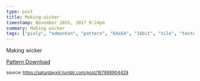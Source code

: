 ```yaml
---
type: post
title: Making-wicker
timestamp: November 28th, 2017 9:24pm
summary: Making wicker
tags: ["pixly", "edmonton", "pattern", "64x64", "16bit", "tile", "texture", "art"]
---
```

<a href="https://www.instagram.com/p/BcEMnH2nrMF/ "></a>
                                                                                          <div class="caption"><p>Making wicker</p>
<p><a href="https://photos.app.goo.gl/2JFeziVRJUFJUxP52" target="_blank">Pattern Download</a></p> </div>
                                    
                
                
                
                
                                
<small>source: https://saturdayxiii.tumblr.com/post/167998904429</small>